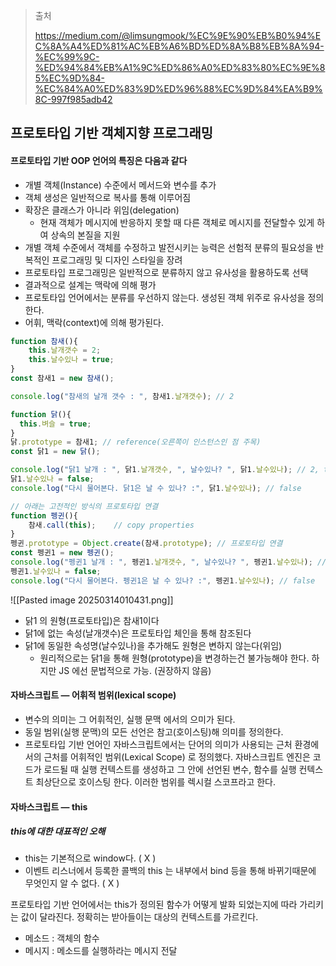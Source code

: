 > 출처
> 
> https://medium.com/@limsungmook/%EC%9E%90%EB%B0%94%EC%8A%A4%ED%81%AC%EB%A6%BD%ED%8A%B8%EB%8A%94-%EC%99%9C-%ED%94%84%EB%A1%9C%ED%86%A0%ED%83%80%EC%9E%85%EC%9D%84-%EC%84%A0%ED%83%9D%ED%96%88%EC%9D%84%EA%B9%8C-997f985adb42

## 프로토타입 기반 객체지향 프로그래밍

#### 프로토타입 기반 OOP 언어의 특징은 다음과 같다

- 개별 객체(Instance) 수준에서 메서드와 변수를 추가
- 객체 생성은 일반적으로 복사를 통해 이루어짐
- 확장은 클래스가 아니라 위임(delegation)
	- 현재 객체가 메시지에 반응하지 못할 때 다른 객체로 메시지를 전달할수 있게 하여 상속의 본질을 지원
- 개별 객체 수준에서 객체를 수정하고 발전시키는 능력은 선험적 분류의 필요성을 반복적인 프로그래밍 및 디자인 스타일을 장려
- 프로토타입 프로그래밍은 일반적으로 분류하지 않고 유사성을 활용하도록 선택
- 결과적으로 설계는 맥락에 의해 평가
- 프로토타입 언어에서는 분류를 우선하지 않는다. 생성된 객체 위주로 유사성을 정의한다.
- 어휘, 맥락(context)에 의해 평가된다.

``` js
function 참새(){
    this.날개갯수 = 2;
    this.날수있나 = true;
}
const 참새1 = new 참새();

console.log("참새의 날개 갯수 : ", 참새1.날개갯수); // 2

function 닭(){
  this.벼슬 = true;
}
닭.prototype = 참새1; // reference(오른쪽이 인스턴스인 점 주목)
const 닭1 = new 닭();

console.log("닭1 날개 : ", 닭1.날개갯수, ", 날수있나? ", 닭1.날수있나); // 2, true
닭1.날수있나 = false;
console.log("다시 물어본다. 닭1은 날 수 있나? :", 닭1.날수있나); // false

// 아래는 고전적인 방식의 프로토타입 연결
function 펭귄(){
    참새.call(this);    // copy properties
}
펭귄.prototype = Object.create(참새.prototype); // 프로토타입 연결
const 펭귄1 = new 펭귄();
console.log("펭귄1 날개 : ", 펭귄1.날개갯수, ", 날수있나? ", 펭귄1.날수있나); // 2, true
펭귄1.날수있나 = false;
console.log("다시 물어본다. 펭귄1은 날 수 있나? :", 펭귄1.날수있나); // false
```

![[Pasted image 20250314010431.png]]

- 닭1 의 원형(프로토타입)은 참새1이다
- 닭1에 없는 속성(날개갯수)은 프로토타입 체인을 통해 참조된다
- 닭1에 동일한 속성명(날수있나)을 추가해도 원형은 변하지 않는다(위임)  
	- 원리적으로는 닭1을 통해 원형(prototype)을 변경하는건 불가능해야 한다. 하지만 JS 에선 문법적으로 가능. (권장하지 않음)

#### 자바스크립트 — 어휘적 범위(lexical scope)

- 변수의 의미는 그 어휘적인, 실행 문맥 에서의 으미가 된다.
- 동일 범위(실행 문맥)의 모든 선언은 참고(호이스팅)해 의미를 정의한다.
- 프로토타입 기반 언어인 자바스크립트에서는 단어의 의미가 사용되는 근처 환경에서의 근처를 어휘적인 범위(Lexical Scope) 로 정의했다. 자바스크립트 엔진은 코드가 로드될 때 실행 컨텍스트를 생성하고 그 안에 선언된 변수, 함수를 실행 컨텍스트 최상단으로 호이스팅 한다. 이러한 범위를 렉시컬 스코프라고 한다.

#### 자바스크립트 — **this**

##### this에 대한 대표적인 오해
- this는 기본적으로 window다. ( X )
- 이벤트 리스너에서 등록한 콜백의 this 는 내부에서 bind 등을 통해 바뀌기때문에 무엇인지 알 수 없다. ( X )

프로토타입 기반 언어에서는 this가 정의된 함수가 어떻게 발화 되었는지에 따라 가리키는 값이 달라진다. 정확히는 받아들이는 대상의 컨텍스트를 가르킨다.

- 메소드 : 객체의 함수
- 메시지 : 메소드를 실행하라는 메시지 전달

